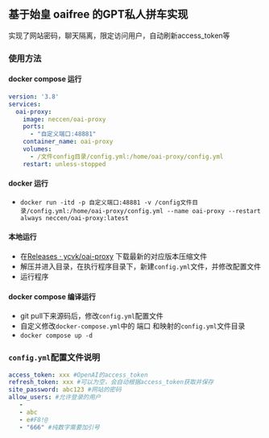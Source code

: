 ## 基于始皇 oaifree 的GPT私人拼车实现


实现了网站密码，聊天隔离，限定访问用户，自动刷新access_token等

### 使用方法

#### docker compose 运行
```yaml
version: '3.8'
services:
  oai-proxy:
    image: neccen/oai-proxy
    ports:
      - "自定义端口:48881"
    container_name: oai-proxy
    volumes:
      - /文件config目录/config.yml:/home/oai-proxy/config.yml
    restart: unless-stopped
```

#### docker 运行
 - `docker run -itd -p 自定义端口:48881 -v /config文件目录/config.yml:/home/oai-proxy/config.yml --name oai-proxy --restart always neccen/oai-proxy:latest`

#### 本地运行
 - 在[Releases · ycvk/oai-proxy](https://github.com/ycvk/oai-proxy/releases) 下载最新的对应版本压缩文件
 - 解压并进入目录，在执行程序目录下，新建`config.yml`文件，并修改配置文件
 - 运行程序

#### docker compose 编译运行
- git pull下来源码后，修改`config.yml`配置文件
- 自定义修改`docker-compose.yml`中的 端口 和映射的`config.yml`文件目录
- `docker compose up -d`

### `config.yml`配置文件说明
```yaml
access_token: xxx #OpenAI的access_token 
refresh_token: xxx #可以为空，会自动根据access_token获取并保存
site_password: abc123 #网站的密码
allow_users: #允许登录的用户
   - 
   - abc
   - e#F8!@
   - "666" #纯数字需要加引号
```